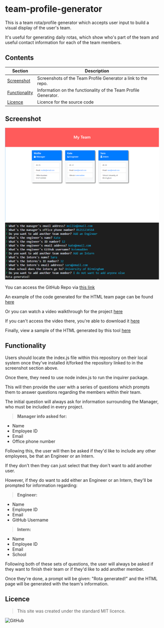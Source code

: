# team-profile-generator
This is a team rota/profile generator which accepts user input to build a visual display of the user's team.

It's useful for generating daily rotas, which show who's part of the team and useful contact information for each of the team members.

## Contents
Section | Description
------------ | -------------
[Screenshot](#screenshot) | Screenshots of the Team Profile Generator a link to the repo.
[Functionality](#functionality) | Information on the functionality of the Team Profile Generator.
[Licence](#licence) | Licence for the source code

## Screenshot
![Screenshot of page generated by Team Profile Generator](/assets/sample_page.PNG)
![Screenshot of working Team Profile Generator Prompts](/assets/sample_questions.PNG)

You can access the GitHub Repo via [this link](https://github.com/kvtemadden/team-profile-generator/)

An example of the code generated for the HTML team page can be found [here](https://github.com/kvtemadden/team-profile-generator/blob/main/dist/Team-Rota.html)

Or you can watch a video walkthrough for the project [here](https://drive.google.com/file/d/1nHIf2AuOGxDIG0TujuFjPyjpjZDothar/view?usp=sharing)

If you can't access the video there, you're able to download it [here](https://github.com/kvtemadden/team-profile-generator/blob/main/assets/video_of_app.mp4)

Finally, view a sample of the HTML generated by this tool [here](https://kvtemadden.github.io/team-profile-generator-sample/)

## Functionality
Users should locate the index.js file within this repository on their local system once they've installed it/forked the repository linked to in the screenshot section above. 

Once there, they need to use node index.js to run the inquirer package. 

This will then provide the user with a series of questions which prompts them to answer questions regarding the members within their team.

The initial question will always ask for information surrounding the Manager, who must be included in every project.

>**Manager info asked for:**
- Name
- Employee ID
- Email
- Office phone number

Following this, the user will then be asked if they'd like to include any other employees, be that an Engineer or an Intern.

If they don't then they can just select that they don't want to add another user.

However, if they do want to add either an Engineer or an Intern, they'll be prompted for information regarding:

>**Engineer:**
- Name
- Employee ID
- Email
- GitHub Username

>**Intern:**
- Name
- Employee ID
- Email
- School

Following both of these sets of questions, the user will always be asked if they want to finish their team or if they'd like to add another member.

Once they're done, a prompt will be given: "Rota generated!" and the HTML page will be generated with the team's information.

## Licence
> This site was created under the standard MIT licence.

![GitHub](https://img.shields.io/github/license/kvtemadden/portfolio?color=%23203333&label=LICENCED%20AS&style=for-the-badge)
